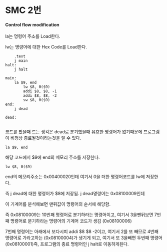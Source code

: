 # SMC 2번

#### Control flow modification

la는 명령어 주소를 Load한다.

lw는 명령어에 대한 Hex Code를 Load한다.


```assembly
	.text
	j main	
halt:	
	j halt

main:	
	la $9, end  
        lw $8, 0($9)
        addi $8, $8, -1
        addi $8, $8, -2
        sw $8, 0($9)
end:	
	j dead
	
dead:


```

코드를 봤을때 드는 생각은 dead로 분기했을때 유효한 명령어가 없기때문에 프로그램이 비정상 종료될것이라는것을 알 수 있다.

```assembly
la $9, end
```
해당 코드에서 $9에 end의 메모리 주소를 저장한다.

```assembly
lw $8, 0($9)
```
end의 메모리주소는 0x00400020인데  여기서 0을 더한 명령어코드를 lw에 저장한다.

즉 j dead에 대한 명령어가 $8에 저장됨.  j dead명령어는 0x08100009인데

이 기계어를 분석해보면 맨뒤값이 명령어의 순서에 해당함.

즉 0x08100009는 10번째 명령어로 분기하라는 명령어이고, 여기서 3을뺀뒤보면 7번째 명령어로 분기하라는 명령어의 기계어 코드가 생김 (0x08100006) 

7번째 명령어는  아래에서 보다시피 addi $8 $8 -2이고, 여기서 2를 또 빼므로 4번째 명령어로 가라고하는 (0x08100004)가 생기게 되고, 여기서 또 3을빼면 두번째 명령어(0x08100001)즉, 프로그램의 종료 명령어인 j halt로 이동하게된다.